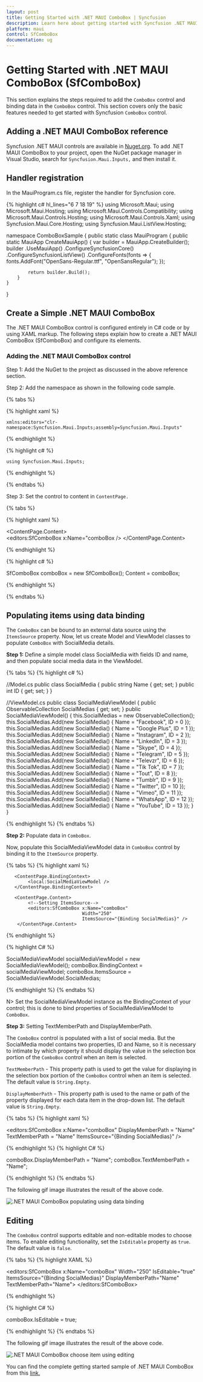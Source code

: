 ```yaml
---
layout: post
title: Getting Started with .NET MAUI ComboBox | Syncfusion
description: Learn here about getting started with Syncfusion .NET MAUI ComboBox (SfComboBox) control, its elements, and its features.
platform: maui
control: SfComboBox
documentation: ug
---
```


# Getting Started with .NET MAUI ComboBox (SfComboBox)

This section explains the steps required to add the `ComboBox` control and binding data in the `ComboBox` control. This section covers only the basic features needed to get started with Syncfusion `ComboBox` control.

## Adding a .NET MAUI ComboBox reference

Syncfusion .NET MAUI controls are available in [Nuget.org](https://www.nuget.org/). To add .NET MAUI ComboBox to your project, open the NuGet package manager in Visual Studio, search for `Syncfusion.Maui.Inputs,` and then install it.

## Handler registration 

 In the MauiProgram.cs file, register the handler for Syncfusion core.

{% highlight c# hl_lines="6 7 18 19" %}
using Microsoft.Maui;
using Microsoft.Maui.Hosting;
using Microsoft.Maui.Controls.Compatibility;
using Microsoft.Maui.Controls.Hosting;
using Microsoft.Maui.Controls.Xaml;
using Syncfusion.Maui.Core.Hosting;
using Syncfusion.Maui.ListView.Hosting;

namespace ComboBoxSample
{
    public static class MauiProgram
    {
        public static MauiApp CreateMauiApp()
        {
            var builder = MauiApp.CreateBuilder();
            builder
            .UseMauiApp<App>()
            .ConfigureSyncfusionCore()
            .ConfigureSyncfusionListView()
            .ConfigureFonts(fonts =>
            {
                fonts.AddFont("OpenSans-Regular.ttf", "OpenSansRegular");
            });

            return builder.Build();
        }      
    }
}     

## Create a Simple .NET MAUI ComboBox

The .NET MAUI ComboBox control is configured entirely in C# code or by using XAML markup. The following steps explain how to create a .NET MAUI ComboBox (SfComboBox) and configure its elements.

### Adding the .NET MAUI ComboBox control

Step 1: Add the NuGet to the project as discussed in the above reference section. 

Step 2: Add the namespace as shown in the following code sample.

{% tabs %}

{% highlight xaml %}

    xmlns:editors="clr-namespace:Syncfusion.Maui.Inputs;assembly=Syncfusion.Maui.Inputs"
	
{% endhighlight %}

{% highlight c# %}

    using Syncfusion.Maui.Inputs;

{% endhighlight %}

{% endtabs %}

Step 3: Set the control to content in `ContentPage.`

{% tabs %}

{% highlight xaml %}


<ContentPage.Content>    
    <editors:SfComboBox x:Name="comboBox />
</ContentPage.Content>


{% endhighlight %}

{% highlight c# %}
          
SfComboBox comboBox = new SfComboBox(); 
Content = comboBox;  

{% endhighlight %}

{% endtabs %}

## Populating items using data binding

The `ComboBox` can be bound to an external data source using the `ItemsSource` property. Now, let us create Model and ViewModel classes to populate `ComboBox` with SocialMedia details.

**Step 1:** Define a simple model class SocialMedia with fields ID and name, and then populate social media data in the ViewModel.

{% tabs %}
{% highlight c# %}

//Model.cs
public class SocialMedia
{
    public string Name { get; set; }
    public int ID { get; set; }
}

//ViewModel.cs
public class SocialMediaViewModel
{
    public ObservableCollection<SocialMedia> SocialMedias { get; set; }
    public SocialMediaViewModel()
    {
        this.SocialMedias = new ObservableCollection<SocialMedia>();
        this.SocialMedias.Add(new SocialMedia() { Name = "Facebook", ID = 0 });
        this.SocialMedias.Add(new SocialMedia() { Name = "Google Plus", ID = 1 });
        this.SocialMedias.Add(new SocialMedia() { Name = "Instagram", ID = 2 });
        this.SocialMedias.Add(new SocialMedia() { Name = "LinkedIn", ID = 3 });
        this.SocialMedias.Add(new SocialMedia() { Name = "Skype", ID = 4 });
        this.SocialMedias.Add(new SocialMedia() { Name = "Telegram", ID = 5 });
        this.SocialMedias.Add(new SocialMedia() { Name = "Televzr", ID = 6 });
        this.SocialMedias.Add(new SocialMedia() { Name = "Tik Tok", ID = 7 });
        this.SocialMedias.Add(new SocialMedia() { Name = "Tout", ID = 8 });
        this.SocialMedias.Add(new SocialMedia() { Name = "Tumblr", ID = 9 });
        this.SocialMedias.Add(new SocialMedia() { Name = "Twitter", ID = 10 });
        this.SocialMedias.Add(new SocialMedia() { Name = "Vimeo", ID = 11 });
        this.SocialMedias.Add(new SocialMedia() { Name = "WhatsApp", ID = 12 });
        this.SocialMedias.Add(new SocialMedia() { Name = "YouTube", ID = 13 });
    }
}

{% endhighlight %}
{% endtabs %}

**Step 2:** Populate data in `ComboBox`. 

Now, populate this SocialMediaViewModel data in `ComboBox` control by binding it to the `ItemSource` property. 

{% tabs %}
{% highlight xaml %}

<?xml version="1.0" encoding="utf-8" ?>
<ContentPage xmlns="http://schemas.microsoft.com/dotnet/2021/maui"
             xmlns:x="http://schemas.microsoft.com/winfx/2009/xaml"
             xmlns:editors="clr-namespace:Syncfusion.Maui.Inputs;assembly=Syncfusion.Maui.Inputs"
             xmlns:local="clr-namespace:ComboBoxSample"             
             x:Class="ComboBoxSample.MainPage">

       <ContentPage.BindingContext>
            <local:SocialMediaViewModel />
       </ContentPage.BindingContext>

       <ContentPage.Content>
            <!--Setting ItemsSource-->
            <editors:SfComboBox x:Name="comboBox" 
                                Width="250"
                                ItemsSource="{Binding SocialMedias}" />
        </ContentPage.Content>
</ContentPage>


{% endhighlight %}

{% highlight C# %}

SocialMediaViewModel socialMediaViewModel = new SocialMediaViewModel();
comboBox.BindingContext = socialMediaViewModel;
comboBox.ItemsSource = SocialMediaViewModel.SocialMedias;

{% endhighlight %}
{% endtabs %}

N> Set the SocialMediaViewModel instance as the BindingContext of your control; this is done to bind properties of SocialMediaViewModel to `ComboBox`.

**Step 3:** Setting TextMemberPath and DisplayMemberPath.

The `ComboBox` control is populated with a list of social media. But the SocialMedia model contains two properties, ID and Name, so it is necessary to intimate by which property it should display the value in the selection box portion of the `ComboBox` control when an item is selected.

`TextMemberPath` - This property path is used to get the value for displaying in the selection box portion of the `ComboBox` control when an item is selected. The default value is `String.Empty`.

`DisplayMemberPath` - This property path is used to the name or path of the property displayed for each data item in the drop-down list. The default value is `String.Empty`.

{% tabs %}
{% highlight xaml %}

<editors:SfComboBox x:Name="comboBox" 
                    DisplayMemberPath = "Name"
                    TextMemberPath = "Name"
                    ItemsSource="{Binding SocialMedias}" />

{% endhighlight %}
{% highlight C# %}

comboBox.DisplayMemberPath = "Name";
comboBox.TextMemberPath = "Name";

{% endhighlight %}
{% endtabs %}

The following gif image illustrates the result of the above code.

![.NET MAUI ComboBox populating using data binding](Images/GettingStarted/ComboBoxGettingStarted.gif)

## Editing

The `ComboBox` control supports editable and non-editable modes to choose items. To enable editing functionality, set the `IsEditable` property as `true`. The default value is `false`.

{% tabs %}
{% highlight XAML %}

<editors:SfComboBox x:Name="comboBox"
                    Width="250"
                    IsEditable="true"
                    ItemsSource="{Binding SocialMedias}"
                    DisplayMemberPath="Name"
                    TextMemberPath="Name">
</editors:SfComboBox>

{% endhighlight %}

{% highlight C# %}

comboBox.IsEditable = true;

{% endhighlight %}
{% endtabs %}

The following gif image illustrates the result of the above code.

![.NET MAUI ComboBox choose item using editing](Images/GettingStarted/ComboBoxEditableMode.gif)

You can find the complete getting started sample of .NET MAUI ComboBox from this [link.](https://github.com/SyncfusionExamples/maui-combobox-samples)

